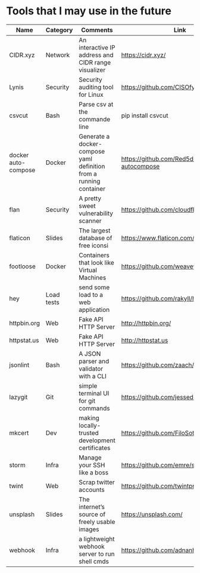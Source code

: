 # Tools that I may use in the future

| Name                | Category   | Comments                                                           | Link                                        |
|---------------------|:-----------|--------------------------------------------------------------------|---------------------------------------------|
| CIDR.xyz            | Network    | An interactive IP address and CIDR range visualizer                | https://cidr.xyz/                           |
| Lynis               | Security   | Security auditing tool for Linux                                   | https://github.com/CISOfy/lynis             |
| csvcut              | Bash       | Parse csv at the commande line                                     | pip install csvcut                          |
| docker auto-compose | Docker     | Generate a docker-compose yaml definition from a running container | https://github.com/Red5d/docker-autocompose |
| flan                | Security   | A pretty sweet vulnerability scanner                               | https://github.com/cloudflare/flan          |
| flaticon            | Slides     | The largest database of free iconsi                                | https://www.flaticon.com/                   |
| footloose           | Docker     | Containers that look like Virtual Machines                         | https://github.com/weaveworks/footloose     |
| hey                 | Load tests | send some load to a web application                                | https://github.com/rakyll/hey               |
| httpbin.org         | Web        | Fake API HTTP Server                                               | http://httpbin.org/                         |
| httpstat.us         | Web        | Fake API HTTP Server                                               | http://httpstat.us                          |
| jsonlint            | Bash       | A JSON parser and validator with a CLI                             | https://github.com/zaach/jsonlint           |
| lazygit             | Git        | simple terminal UI for git commands                                | https://github.com/jesseduffield/lazygit    |
| mkcert              | Dev        | making locally-trusted development certificates                    | https://github.com/FiloSottile/mkcert       |
| storm               | Infra      | Manage your SSH like a boss                                        | https://github.com/emre/storm/              |
| twint               | Web        | Scrap twitter accounts                                             | https://github.com/twintproject/twint       |
| unsplash            | Slides     | The internet’s source of freely usable images                      | https://unsplash.com/                       |
| webhook             | Infra      | a lightweight webhook server to run shell cmds                     | https://github.com/adnanh/webhook           |
